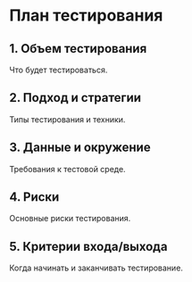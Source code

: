 # План тестирования

## 1. Объем тестирования
Что будет тестироваться.

## 2. Подход и стратегии  
Типы тестирования и техники.

## 3. Данные и окружение
Требования к тестовой среде.

## 4. Риски
Основные риски тестирования.

## 5. Критерии входа/выхода
Когда начинать и заканчивать тестирование.
